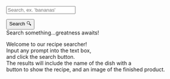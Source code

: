 <form>
<input id = "query" class = "input" placeholder="Search, ex. 'bananas' ">
</form>
<link rel="stylesheet" href="/frontcasts/assets/css/style.css">
<button class = "submit" onclick = "search()">Search 🔍</button>
<div id = "recipediv">Search something...greatness awaits!</div>
<div class="info-container">
<div class="info">
<p id="info" class="info-text">Welcome to our recipe searcher!<br>Input any prompt into the text box,<br>and click the search button.<br>The results will include the name of the dish with a <br>button to show the recipe, and an image of the finished product.<br></p>
</div>
</div>
<div id = "instructions" class = "instructions"></div>
<script>
const apiKey = "353ca5d1296e4a1187d417811123d58b";
const options = {
                method: 'GET',
                headers: {
                    'Content-Type': 'application/json;charset=utf-8',
                },
            };
function search() {
    document.querySelector(".info").style.display = "none"
    const query = document.getElementById("query").value;
    const apiKey = "353ca5d1296e4a1187d417811123d58b";
    const searchApiUrl = `https://api.spoonacular.com/recipes/complexSearch?apiKey=${apiKey}&query=${query}`;
            fetch(searchApiUrl, options)
            .then(response => response.json())
            .then(data => {
                displayRecipes(data.results);
            })
            .catch(error => {
                console.error(error);
            });
        }
        let currentPage = 1;
const recipesPerPage = 2;
function fetchInfo(id) {
    if (document.getElementById("recipediv").innerHTML != "") {
        document.getElementById("recipediv").innerHTML = ""
    }
    else {
        const infoApiUrl = `https://api.spoonacular.com/recipes/${id}/information?apiKey=${apiKey}`;
        fetch(infoApiUrl, options)
        .then(response => response.json())
        .then(data => {
            document.getElementById("recipediv").innerHTML += "<strong>Ingredients for " + data.title + "</strong>" + "<br><br><ul>"
            data.extendedIngredients.forEach(ing => {
                document.getElementById("recipediv").innerHTML += "<li>" + ing.name + "</li>"
            })
            document.getElementById("recipediv").innerHTML += "<br></ul>" 
            document.getElementById("recipediv").innerHTML += "<strong>Instructions for " + data.title + "</strong>" + "<br><br><ul>"
            document.getElementById("recipediv").innerHTML += "<ul><li>" + data.instructions + "</li></ul>"
            document.getElementById("recipediv").innerHTML += "<br></ul>" 
        })
    }
}
function displayRecipes(recipes) {
    const recipeList = document.getElementById("recipediv");
    recipeList.innerHTML = ""; 
    const startIndex = (currentPage - 1) * recipesPerPage;
    const endIndex = startIndex + recipesPerPage;
    const recipesToShow = recipes.slice(startIndex, endIndex);
    recipesToShow.forEach(recipe => {
        const recipeDiv = document.createElement("div");
        const image = document.createElement("img");
        recipeDiv.classList.add("recipe");
        image.src = recipe.image;
        image.alt = recipe.title;
        image.setAttribute('draggable', false);
        const titleLink = document.createElement("button");
        titleLink.addEventListener('click', () => {
            fetchinfo(recipe.id);
        });
        titleLink.textContent = recipe.title;
        const title = document.createElement("h3");
        title.appendChild(titleLink);
        recipeDiv.appendChild(title);
        recipeDiv.appendChild(image);
        recipeList.appendChild(recipeDiv);
    });
    const totalPages = Math.ceil(recipes.length / recipesPerPage);
    const pageDiv = document.createElement("div");
    pageDiv.classList.add("page");
    const prevButton = document.createElement("button");
    prevButton.textContent = "<<";
    prevButton.addEventListener("click", () => {
        if (currentPage > 1) {
            currentPage--;
            displayRecipes(recipes);
        }
    });
    pageDiv.appendChild(prevButton);
    const nextButton = document.createElement("button");
    nextButton.textContent = ">>";
    nextButton.addEventListener("click", () => {
        if (currentPage < totalPages) {
            currentPage++;
            displayRecipes(recipes);
        }
        else {
            window.alert("There are no more pages to display.")
        }
    });
    pageDiv.appendChild(nextButton);
    recipeList.appendChild(pageDiv);
}

</script>